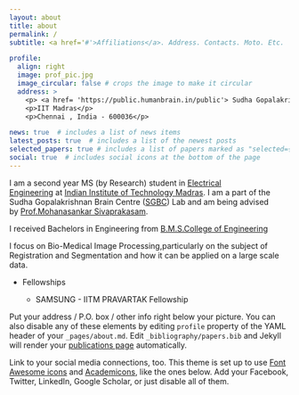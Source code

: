 ```yaml
---
layout: about
title: about
permalink: /
subtitle: <a href='#'>Affiliations</a>. Address. Contacts. Moto. Etc.

profile:
  align: right
  image: prof_pic.jpg
  image_circular: false # crops the image to make it circular
  address: >
    <p> <a href= 'https://public.humanbrain.in/public'> Sudha Gopalakrishnan Brain Centre </a> </p>
    <p>IIT Madras</p>
    <p>Chennai , India - 600036</p>

news: true  # includes a list of news items
latest_posts: true  # includes a list of the newest posts
selected_papers: true # includes a list of papers marked as "selected={true}"
social: true  # includes social icons at the bottom of the page
---
```


I am a second year MS (by Research) student in [Electrical Engineering](https://www.ee.iitm.ac.in/) at [Indian Institute of Technology Madras](https://www.iitm.ac.in/). I am a part of the  Sudha Gopalakrishnan Brain Centre ([SGBC]([SGBC-IITM](https://public.humanbrain.in/public/))) Lab and am  being advised by [Prof.Mohanasankar Sivaprakasam]((https://www.ee.iitm.ac.in/mohan/)). 

I received Bachelors in Engineering from [B.M.S.College of Engineering](https://www.bmsce.ac.in/)

I focus on Bio-Medical Image Processing,particularly on the subject of Registration and Segmentation and how it can be applied on a large scale data.

* Fellowships
  
  * SAMSUNG - IITM PRAVARTAK Fellowship

Put your address / P.O. box / other info right below your picture. You can also disable any of these elements by editing `profile` property of the YAML header of your `_pages/about.md`. Edit `_bibliography/papers.bib` and Jekyll will render your [publications page](/al-folio/publications/) automatically.

Link to your social media connections, too. This theme is set up to use [Font Awesome icons](http://fortawesome.github.io/Font-Awesome/) and [Academicons](https://jpswalsh.github.io/academicons/), like the ones below. Add your Facebook, Twitter, LinkedIn, Google Scholar, or just disable all of them.
